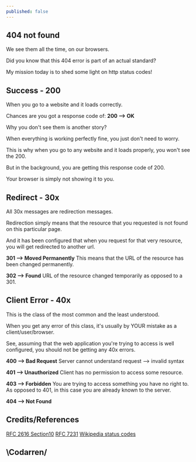 ```yaml
---
published: false
---
```

## 404 not found

We see them all the time, on our browsers.

Did you know that this 404 error is part of an actual standard?

My mission today is to shed some light on http status codes!

## Success - 200
When you go to a website and it loads correctly.

Chances are you got a response code of:
**200 --> OK**

Why you don't see them is another story?

When everything is working perfectly fine, you just don't need to worry.

This is why when you go to any website and it loads properly, you won't see the 200.

But in the background, you are getting this response code of 200.

Your browser is simply not showing it to you.

## Redirect - 30x
All 30x messages are redirection messages.

Redirection simply means that the resource that you requested is not found on this particular page.

And it has been configured that when you request for that very resource, you will get redirected to another url.

**301 --> Moved Permanently**
This means that the URL of the resource has been changed permanently.

**302 --> Found**
URL of the resource changed temporarily as opposed to a 301.

## Client Error - 40x

This is the class of the most common and the least understood.

When you get any error of this class, it's usually by YOUR mistake as a client/user/browser.

See, assuming that the web application you're trying to access is well configured, you should not be getting any 40x errors.

**400 --> Bad Request**
Server cannot understand request --> invalid syntax

**401 --> Unauthorized**
Client has no permission to access some resource.

**403 --> Forbidden**
You are trying to access something you have no right to.
As opposed to 401, in this case you are already known to the server.

**404 --> Not Found**



## Credits/References
[RFC 2616 Section10](https://tools.ietf.org/html/rfc2616#section-10)
[RFC 7231](https://tools.ietf.org/html/rfc7231#section-6.5.1)
[Wikipedia status codes](https://en.wikipedia.org/wiki/List_of_HTTP_status_codes)

## \Codarren/